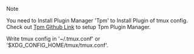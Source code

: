 > [!Note]
> You need to Install Plugin Manager 'Tpm' to Install Plugin of tmux config. <br>
> Check out [Tpm Github Link](https://github.com/tmux-plugins/tpm) to setup Tpm Plugin Manager. <br>

Write tmux config in '~/.tmux.conf' or '$XDG_CONFIG_HOME/tmux/tmux.conf'.
